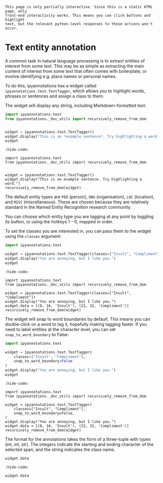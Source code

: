 ```{hint}
This page is only partially interactive. Since this is a static HTML page, only
front-end interactivity works. This means you can click buttons and highlight
text, but the relevant python-level responses to those actions won't occur.
```

# Text entity annotation

A common task in natural language processing is to extract entities of interest
from some text. This may be as simple as extracting the main content of interest
from some text that often comes with boilerplate, or involve identifying e.g.
place names or personal names.

To do this, ipyannotations has a widget called `ipyannotations.text.TextTagger`,
which allows you to highlight words, phrases or sentences and assign a class to
them.

The widget will display any string, including Markdown-formatted text.

```python
import ipyannotations.text
from ipyannotations._doc_utils import recursively_remove_from_dom


widget = ipyannotations.text.TextTagger()
widget.display("This is an *example sentence*. Try highlighting a word.")
widget
```

```{jupyter-execute}
:hide-code:

import ipyannotations.text
from ipyannotations._doc_utils import recursively_remove_from_dom


widget = ipyannotations.text.TextTagger()
widget.display("This is an example sentence. Try highlighting a word.")
recursively_remove_from_dom(widget)
```

The default entity types are `PER` (person), `ORG` (organisation), `LOC`
(location), and `MISC` (miscellaneous). These are chosen because they are
relatively standard in the Named Entity Recognition research community.

You can choose which entity type you are tagging at any point by toggling its
button, or using the hotkeys 1 – 0, mapped in order.

To set the classes you are interested in, you can pass them to the widget using
the `classes` argument:

```python
import ipyannotations.text

widget = ipyannotations.text.TextTagger(classes=["Insult", "Compliment"])
widget.display("You are annoying, but I like you.")
widget
```

```{jupyter-execute}
:hide-code:

import ipyannotations.text
from ipyannotations._doc_utils import recursively_remove_from_dom

widget = ipyannotations.text.TextTagger(classes=["Insult", "Compliment"])
widget.display("You are annoying, but I like you.")
widget.data = [(8, 16, 'Insult'), (22, 32, 'Compliment')]
recursively_remove_from_dom(widget)
```

The widget will snap to word boundaries by default. This means you can
double-click on a word to tag it, hopefully making tagging faster. If you need
to label entities at the character level, you can set `snap_to_word_boundary` to
False:

```python
import ipyannotations.text

widget = ipyannotations.text.TextTagger(
    classes=["Insult", "Compliment"],
    snap_to_word_boundary=False
)
widget.display("You are annoying, but I like you.")
widget
```

```{jupyter-execute}
:hide-code:

import ipyannotations.text
from ipyannotations._doc_utils import recursively_remove_from_dom

widget = ipyannotations.text.TextTagger(
    classes=["Insult", "Compliment"],
    snap_to_word_boundary=False,
)
widget.display("You are annoying, but I like you.")
widget.data = [(8, 16, 'Insult'), (22, 32, 'Compliment')]
recursively_remove_from_dom(widget)
```

The format for the annotations takes the form of a three-tuple with types (int,
int, str). The integers indicate the starting and ending character of the
selected span, and the string indicates the class name.

```python
widget.data
```

```{jupyter-execute}
:hide-code:

widget.data
```
